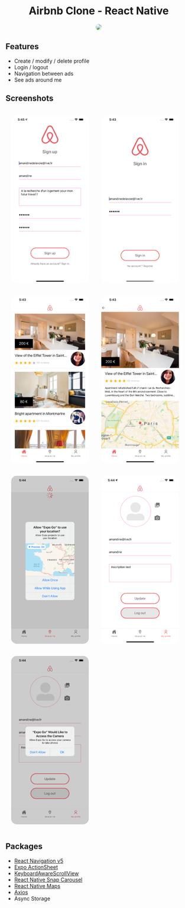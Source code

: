 <h1 align="center">
	Airbnb Clone - React Native
</h1>

<p align="center">
	<img style="border-radius : 65px;"  src="assets/video.gif" width="400">
	
</p>

## Features

- Create / modify / delete profile
- Login / logout
- Navigation between ads
- See ads around me

## Screenshots

<img style="border-radius : 15px ; margin:15px"
		width="210"
		alt="Capture 2"
		src="assets/SignUp.png">
<img style="border-radius : 15px ; margin:15px"
		width="210"
		alt="Capture 1"
		src="assets/LoginAdress.png">
<img style="border-radius : 15px ; margin:15px"
		width="210"
		alt="Capture 1"
		src="assets/Home.png">
<img style="border-radius : 15px ; margin:15px"
		width="210"
		alt="Capture 1"
		src="assets/Room.png">
<img style="border-radius : 15px ; margin:15px"
		width="210"
		alt="Capture 1"
		src="assets/AroundMeAuthorization.png">
<img style="border-radius : 15px ; margin:15px"
		width="210"
		alt="Capture 1"
		src="assets/MyProfil.png">
<img style="border-radius : 15px ; margin:15px"
		width="210"
		alt="Capture 1"
		src="assets/MyCamera.png">

## Packages

- [React Navigation v5](https://reactnavigation.org/)
- [Expo ActionSheet](https://github.com/expo/react-native-action-sheet)
- [KeyboardAwareScrollView](https://github.com/APSL/react-native-keyboard-aware-scroll-view)
- [React Native Snap Carousel](https://github.com/archriss/react-native-snap-carousel)
- [React Native Maps](https://github.com/react-native-community/react-native-maps)
- [Axios](https://github.com/axios/axios)
- Async Storage
